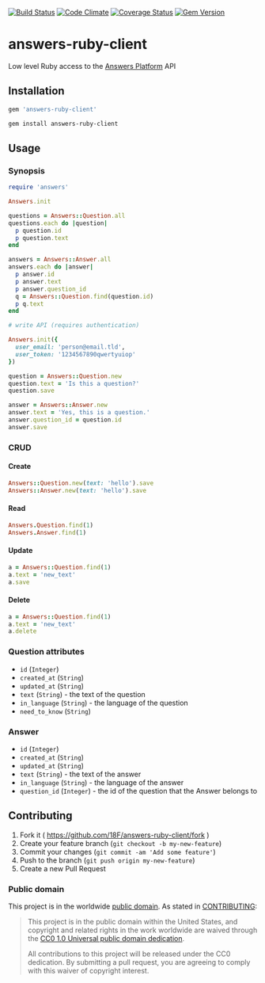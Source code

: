 [![Build Status](https://travis-ci.org/18F/answers-ruby-client.svg?branch=master)](https://travis-ci.org/18F/answers-ruby-client) [![Code Climate](https://codeclimate.com/github/18F/answers-ruby-client.png)](https://codeclimate.com/github/18F/answers-ruby-client) [![Coverage Status](https://coveralls.io/repos/18F/answers-ruby-client/badge.png)](https://coveralls.io/r/18F/answers-ruby-client) [![Gem Version](https://badge.fury.io/rb/answers-ruby-client.svg)](http://badge.fury.io/rb/answers-ruby-client)

# answers-ruby-client

Low level Ruby access to the [Answers Platform](https://github.com/18F/answers) API

## Installation

```ruby
gem 'answers-ruby-client'
```

```sh
gem install answers-ruby-client
```

## Usage

### Synopsis

```ruby
require 'answers'

Answers.init

questions = Answers::Question.all
questions.each do |question|
  p question.id
  p question.text
end

answers = Answers::Answer.all
answers.each do |answer|
  p answer.id
  p answer.text
  p answer.question_id
  q = Answers::Question.find(question.id)
  p q.text
end

# write API (requires authentication)

Answers.init({
  user_email: 'person@email.tld',
  user_token: '1234567890qwertyuiop'
})

question = Answers::Question.new
question.text = 'Is this a question?'
question.save

answer = Answers::Answer.new
answer.text = 'Yes, this is a question.'
answer.question_id = question.id
answer.save

```

### CRUD

#### Create

```ruby
Answers::Question.new(text: 'hello').save
Answers::Answer.new(text: 'hello').save
```

#### Read

```ruby
Answers.Question.find(1)
Answers.Answer.find(1)
```

#### Update

```ruby
a = Answers::Question.find(1)
a.text = 'new_text'
a.save
```

#### Delete

```ruby
a = Answers::Question.find(1)
a.text = 'new_text'
a.delete
```

### Question attributes

- `id` (`Integer`)
- `created_at` (`String`)
- `updated_at` (`String`)
- `text` (`String`) - the text of the question
- `in_language` (`String`) - the language of the question
- `need_to_know` (`String`)


### Answer

- `id` (`Integer`)
- `created_at` (`String`)
- `updated_at` (`String`)
- `text` (`String`) - the text of the answer
- `in_language` (`String`) - the language of the answer
- `question_id` (`Integer`) - the id of the question that the Answer belongs to

## Contributing

1. Fork it ( https://github.com/18F/answers-ruby-client/fork )
2. Create your feature branch (`git checkout -b my-new-feature`)
3. Commit your changes (`git commit -am 'Add some feature'`)
4. Push to the branch (`git push origin my-new-feature`)
5. Create a new Pull Request

### Public domain

This project is in the worldwide [public domain](LICENSE.md). As stated in [CONTRIBUTING](CONTRIBUTING.md):

> This project is in the public domain within the United States, and copyright and related rights in the work worldwide are waived through the [CC0 1.0 Universal public domain dedication](https://creativecommons.org/publicdomain/zero/1.0/).
>
> All contributions to this project will be released under the CC0 dedication. By submitting a pull request, you are agreeing to comply with this waiver of copyright interest.
